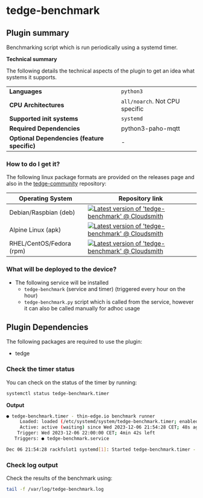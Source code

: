 # tedge-benchmark

## Plugin summary

Benchmarking script which is run periodically using a systemd timer.

**Technical summary**

The following details the technical aspects of the plugin to get an idea what systems it supports.

|||
|--|--|
|**Languages**|`python3`|
|**CPU Architectures**|`all/noarch`. Not CPU specific|
|**Supported init systems**|`systemd`|
|**Required Dependencies**|python3-paho-mqtt|
|**Optional Dependencies (feature specific)**|-|

### How to do I get it?

The following linux package formats are provided on the releases page and also in the [tedge-community](https://cloudsmith.io/~thinedge/repos/community/packages/) repository:

|Operating System|Repository link|
|--|--|
|Debian/Raspbian (deb)|[![Latest version of 'tedge-benchmark' @ Cloudsmith](https://api-prd.cloudsmith.io/v1/badges/version/thinedge/community/deb/tedge-benchmark/latest/a=all;d=any-distro%252Fany-version;t=binary/?render=true&show_latest=true)](https://cloudsmith.io/~thinedge/repos/community/packages/detail/deb/tedge-benchmark/latest/a=all;d=any-distro%252Fany-version;t=binary/)|
|Alpine Linux (apk)|[![Latest version of 'tedge-benchmark' @ Cloudsmith](https://api-prd.cloudsmith.io/v1/badges/version/thinedge/community/alpine/tedge-benchmark/latest/a=noarch;d=alpine%252Fany-version/?render=true&show_latest=true)](https://cloudsmith.io/~thinedge/repos/community/packages/detail/alpine/tedge-benchmark/latest/a=noarch;d=alpine%252Fany-version/)|
|RHEL/CentOS/Fedora (rpm)|[![Latest version of 'tedge-benchmark' @ Cloudsmith](https://api-prd.cloudsmith.io/v1/badges/version/thinedge/community/rpm/tedge-benchmark/latest/a=noarch;d=any-distro%252Fany-version;t=binary/?render=true&show_latest=true)](https://cloudsmith.io/~thinedge/repos/community/packages/detail/rpm/tedge-benchmark/latest/a=noarch;d=any-distro%252Fany-version;t=binary/)|

### What will be deployed to the device?

* The following service will be installed
    * `tedge-benchmark` (service and timer) (triggered every hour on the hour)
    * `tedge-benchmark.py` script which is called from the service, however it can also be called manually for adhoc usage

## Plugin Dependencies

The following packages are required to use the plugin:

* tedge


### Check the timer status

You can check on the status of the timer by running:

```sh
systemctl status tedge-benchmark.timer
```

**Output**

```sh
● tedge-benchmark.timer - thin-edge.io benchmark runner
     Loaded: loaded (/etc/systemd/system/tedge-benchmark.timer; enabled; preset: enabled)
     Active: active (waiting) since Wed 2023-12-06 21:54:28 CET; 48s ago
    Trigger: Wed 2023-12-06 22:00:00 CET; 4min 42s left
   Triggers: ● tedge-benchmark.service

Dec 06 21:54:28 rackfslot1 systemd[1]: Started tedge-benchmark.timer - thin-edge.io benchmark runner.
```

### Check log output

Check the results of the benchmark using:

```sh
tail -f /var/log/tedge-benchmark.log
```
